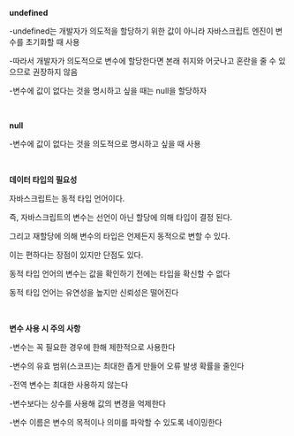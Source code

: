 **undefined**

-undefined는 개발자가 의도적을 할당하기 위한 값이 아니라 자바스크립트 엔진이 변수를 초기화할 때 사용

-따라서 개발자가 의도적으로 변수에 할당한다면 본래 취지와 어긋나고 혼란을 줄 수 있으므로 권장하지 않음

-변수에 값이 없다는 것을 명시하고 싶을 때는 null을 할당하자

</br>

**null**

-변수에 값이 없다는 것을 의도적으로 명시하고 싶을 때 사용

</br>

**데이터 타입의 필요성**

자바스크립트는 동적 타입 언어이다.

즉, 자바스크립트의 변수는 선언이 아닌 할당에 의해 타입이 결정 된다.

그리고 재할당에 의해 변수의 타입은 언제든지 동적으로 변할 수 있다.

이는 편하다는 장점이 있지만 단점도 있다.

동적 타입 언어의 변수는 값을 확인하기 전에는 타입을 확신할 수 없다

동적 타입 언어는 유연성을 높지만 신뢰성은 떨어진다

</br>

**변수 사용 시 주의 사항**

-변수는 꼭 필요한 경우에 한해 제한적으로 사용한다

-변수의 유효 범위(스코프)는 최대한 좁게 만들어 오류 발생 확률을 줄인다

-전역 변수는 최대한 사용하지 않는다

-변수보다는 상수를 사용해 값의 변경을 억제한다

-변수 이름은 변수의 목적이나 의미를 파악할 수 있도록 네이밍한다

